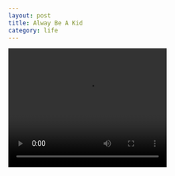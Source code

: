 ```yaml
---
layout: post
title: Alway Be A Kid
category: life
---
```


<video width="320" height="240" controls="controls" preload="preload">
  <source src="/assets/vedios/two_toys.mp4" type="video/mp4">
  <!-- <source src="movie.ogg" type="video/ogg"> -->
Your browser does not support the video tag.
</video>